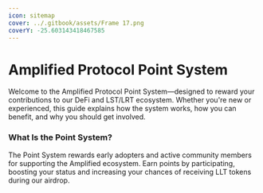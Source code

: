 ```yaml
---
icon: sitemap
cover: ../.gitbook/assets/Frame 17.png
coverY: -25.603143418467585
---
```


# Amplified Protocol Point System

Welcome to the Amplified Protocol Point System—designed to reward your contributions to our DeFi and LST/LRT ecosystem. Whether you're new or experienced, this guide explains how the system works, how you can benefit, and why you should get involved.

### **What Is the Point System?**

The Point System rewards early adopters and active community members for supporting the Amplified ecosystem. Earn points by participating, boosting your status and increasing your chances of receiving LLT tokens during our airdrop.
